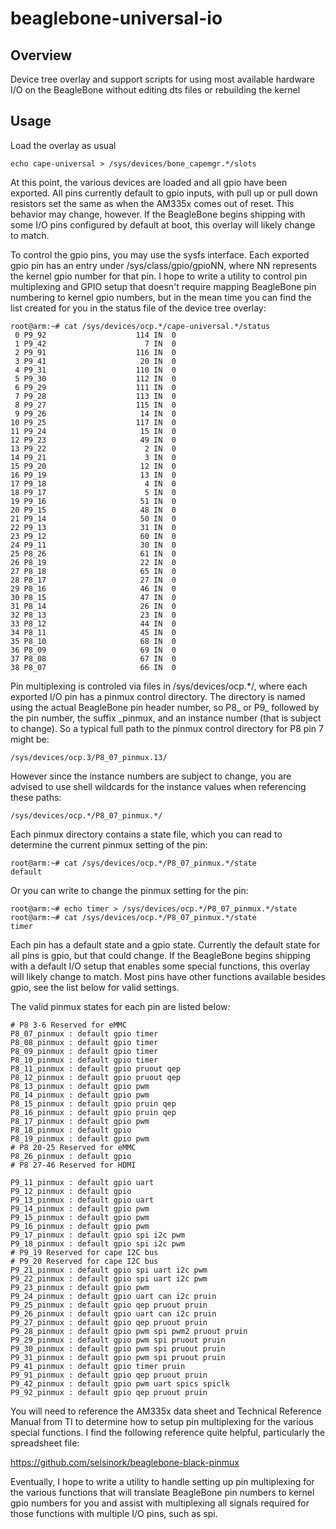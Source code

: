 beaglebone-universal-io
=======================

Overview
--------

Device tree overlay and support scripts for using most available hardware I/O on the BeagleBone without editing dts files or rebuilding the kernel


Usage
-----

Load the overlay as usual

    echo cape-universal > /sys/devices/bone_capemgr.*/slots

At this point, the various devices are loaded and all gpio have been
exported.  All pins currently default to gpio inputs, with pull up or
pull down resistors set the same as when the AM335x comes out of reset.
This behavior may change, however.  If the BeagleBone begins shipping
with some I/O pins configured by default at boot, this overlay will
likely change to match.

To control the gpio pins, you may use the sysfs interface.  Each
exported gpio pin has an entry under /sys/class/gpio/gpioNN, where NN
represents the kernel gpio number for that pin.  I hope to write a
utility to control pin multiplexing and GPIO setup that doesn't
require mapping BeagleBone pin numbering to kernel gpio numbers, but
in the mean time you can find the list created for you in the status
file of the device tree overlay:

    root@arm:~# cat /sys/devices/ocp.*/cape-universal.*/status
     0 P9_92                    114 IN  0
     1 P9_42                      7 IN  0
     2 P9_91                    116 IN  0
     3 P9_41                     20 IN  0
     4 P9_31                    110 IN  0
     5 P9_30                    112 IN  0
     6 P9_29                    111 IN  0
     7 P9_28                    113 IN  0
     8 P9_27                    115 IN  0
     9 P9_26                     14 IN  0
    10 P9_25                    117 IN  0
    11 P9_24                     15 IN  0
    12 P9_23                     49 IN  0
    13 P9_22                      2 IN  0
    14 P9_21                      3 IN  0
    15 P9_20                     12 IN  0
    16 P9_19                     13 IN  0
    17 P9_18                      4 IN  0
    18 P9_17                      5 IN  0
    19 P9_16                     51 IN  0
    20 P9_15                     48 IN  0
    21 P9_14                     50 IN  0
    22 P9_13                     31 IN  0
    23 P9_12                     60 IN  0
    24 P9_11                     30 IN  0
    25 P8_26                     61 IN  0
    26 P8_19                     22 IN  0
    27 P8_18                     65 IN  0
    28 P8_17                     27 IN  0
    29 P8_16                     46 IN  0
    30 P8_15                     47 IN  0
    31 P8_14                     26 IN  0
    32 P8_13                     23 IN  0
    33 P8_12                     44 IN  0
    34 P8_11                     45 IN  0
    35 P8_10                     68 IN  0
    36 P8_09                     69 IN  0
    37 P8_08                     67 IN  0
    38 P8_07                     66 IN  0

Pin multiplexing is controled via files in /sys/devices/ocp.*/, where
each exported I/O pin has a pinmux control directory.  The directory is
named using the actual BeagleBone pin header number, so P8_ or P9_ 
followed by the pin number, the suffix _pinmux, and an instance number
(that is subject to change).  So a typical full path to the pinmux
control directory for P8 pin 7 might be:

    /sys/devices/ocp.3/P8_07_pinmux.13/

However since the instance numbers are subject to change, you are
advised to use shell wildcards for the instance values when referencing
these paths:

    /sys/devices/ocp.*/P8_07_pinmux.*/

Each pinmux directory contains a state file, which you can read to
determine the current pinmux setting of the pin:

    root@arm:~# cat /sys/devices/ocp.*/P8_07_pinmux.*/state
    default

Or you can write to change the pinmux setting for the pin:

    root@arm:~# echo timer > /sys/devices/ocp.*/P8_07_pinmux.*/state
    root@arm:~# cat /sys/devices/ocp.*/P8_07_pinmux.*/state
    timer

Each pin has a default state and a gpio state.  Currently the default
state for all pins is gpio, but that could change.  If the BeagleBone
begins shipping with a default I/O setup that enables some special
functions, this overlay will likely change to match.  Most pins have
other functions available besides gpio, see the list below for valid
settings.

The valid pinmux states for each pin are listed below:

    # P8 3-6 Reserved for eMMC
    P8_07_pinmux : default gpio timer 
    P8_08_pinmux : default gpio timer 
    P8_09_pinmux : default gpio timer 
    P8_10_pinmux : default gpio timer 
    P8_11_pinmux : default gpio pruout qep 
    P8_12_pinmux : default gpio pruout qep 
    P8_13_pinmux : default gpio pwm 
    P8_14_pinmux : default gpio pwm 
    P8_15_pinmux : default gpio pruin qep 
    P8_16_pinmux : default gpio pruin qep 
    P8_17_pinmux : default gpio pwm 
    P8_18_pinmux : default gpio 
    P8_19_pinmux : default gpio pwm 
    # P8 20-25 Reserved for eMMC
    P8_26_pinmux : default gpio 
    # P8 27-46 Reserved for HDMI

    P9_11_pinmux : default gpio uart 
    P9_12_pinmux : default gpio 
    P9_13_pinmux : default gpio uart 
    P9_14_pinmux : default gpio pwm 
    P9_15_pinmux : default gpio pwm 
    P9_16_pinmux : default gpio pwm 
    P9_17_pinmux : default gpio spi i2c pwm 
    P9_18_pinmux : default gpio spi i2c pwm 
    # P9_19 Reserved for cape I2C bus
    # P9_20 Reserved for cape I2C bus
    P9_21_pinmux : default gpio spi uart i2c pwm 
    P9_22_pinmux : default gpio spi uart i2c pwm 
    P9_23_pinmux : default gpio pwm 
    P9_24_pinmux : default gpio uart can i2c pruin 
    P9_25_pinmux : default gpio qep pruout pruin 
    P9_26_pinmux : default gpio uart can i2c pruin 
    P9_27_pinmux : default gpio qep pruout pruin 
    P9_28_pinmux : default gpio pwm spi pwm2 pruout pruin 
    P9_29_pinmux : default gpio pwm spi pruout pruin 
    P9_30_pinmux : default gpio pwm spi pruout pruin 
    P9_31_pinmux : default gpio pwm spi pruout pruin 
    P9_41_pinmux : default gpio timer pruin 
    P9_91_pinmux : default gpio qep pruout pruin 
    P9_42_pinmux : default gpio pwm uart spics spiclk 
    P9_92_pinmux : default gpio qep pruout pruin 

You will need to reference the AM335x data sheet and Technical Reference
Manual from TI to determine how to setup pin multiplexing for the
various special functions.  I find the following reference quite
helpful, particularly the spreadsheet file:

https://github.com/selsinork/beaglebone-black-pinmux

Eventually, I hope to write a utility to handle setting up pin
multiplexing for the various functions that will translate BeagleBone
pin numbers to kernel gpio numbers for you and assist with multiplexing
all signals required for those functions with multiple I/O pins, such
as spi.

